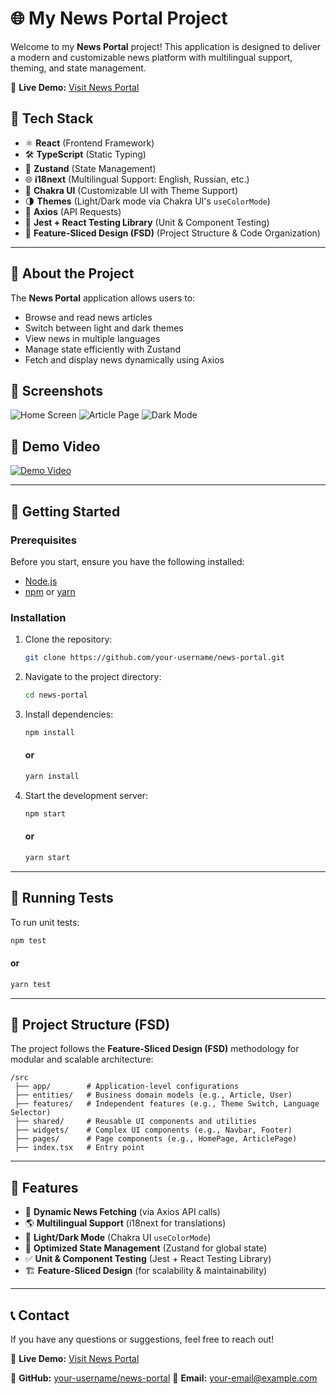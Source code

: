 # 🌐 My News Portal Project

Welcome to my **News Portal** project! This application is designed to deliver a modern and customizable news platform with multilingual support, theming, and state management.

🔗 **Live Demo:** [Visit News Portal](https://news-portal-one-beryl.vercel.app)

## 🚀 Tech Stack

- ⚛️ **React** (Frontend Framework)
- 🛠️ **TypeScript** (Static Typing)
- 🔄 **Zustand** (State Management)
- 🌐 **i18next** (Multilingual Support: English, Russian, etc.)
- 🎨 **Chakra UI** (Customizable UI with Theme Support)
- 🌗 **Themes** (Light/Dark mode via Chakra UI's `useColorMode`)
- 📡 **Axios** (API Requests)
- 🧪 **Jest + React Testing Library** (Unit & Component Testing)
- 📂 **Feature-Sliced Design (FSD)** (Project Structure & Code Organization)

---

## 📖 About the Project

The **News Portal** application allows users to:

- Browse and read news articles
- Switch between light and dark themes
- View news in multiple languages
- Manage state efficiently with Zustand
- Fetch and display news dynamically using Axios

## 📸 Screenshots

![Home Screen](assets/home_screen.png)
![Article Page](assets/article_page.png)
![Dark Mode](assets/dark_mode.png)

## 🎥 Demo Video

[![Demo Video](http://img.youtube.com/vi/abcd1234/0.jpg)](http://www.youtube.com/watch?v=abcd1234)

---

## 🚀 Getting Started

### Prerequisites

Before you start, ensure you have the following installed:

- [Node.js](https://nodejs.org/)
- [npm](https://www.npmjs.com/) or [yarn](https://yarnpkg.com/)

### Installation

1. Clone the repository:

   ```bash
   git clone https://github.com/your-username/news-portal.git
   ```

2. Navigate to the project directory:

   ```bash
   cd news-portal
   ```

3. Install dependencies:

   ```bash
   npm install
   ```

   #### or

   ```bash
   yarn install
   ```

4. Start the development server:

   ```bash
   npm start
   ```

   #### or

   ```bash
   yarn start
   ```

---

## 🧪 Running Tests

To run unit tests:

```bash
npm test
```

#### or

```bash
yarn test
```

---

## 📂 Project Structure (FSD)

The project follows the **Feature-Sliced Design (FSD)** methodology for modular and scalable architecture:

```
/src
 ├── app/        # Application-level configurations
 ├── entities/   # Business domain models (e.g., Article, User)
 ├── features/   # Independent features (e.g., Theme Switch, Language Selector)
 ├── shared/     # Reusable UI components and utilities
 ├── widgets/    # Complex UI components (e.g., Navbar, Footer)
 ├── pages/      # Page components (e.g., HomePage, ArticlePage)
 ├── index.tsx   # Entry point
```

---

## 📌 Features

- 📰 **Dynamic News Fetching** (via Axios API calls)
- 🌎 **Multilingual Support** (i18next for translations)
- 🎨 **Light/Dark Mode** (Chakra UI `useColorMode`)
- 🚀 **Optimized State Management** (Zustand for global state)
- ✅ **Unit & Component Testing** (Jest + React Testing Library)
- 🏗 **Feature-Sliced Design** (for scalability & maintainability)

---

## 📞 Contact

If you have any questions or suggestions, feel free to reach out!

🔗 **Live Demo:** [Visit News Portal](https://news-portal-one-beryl.vercel.app)

🔗 **GitHub:** [your-username/news-portal](https://github.com/your-username/news-portal)
📧 **Email:** your-email@example.com
